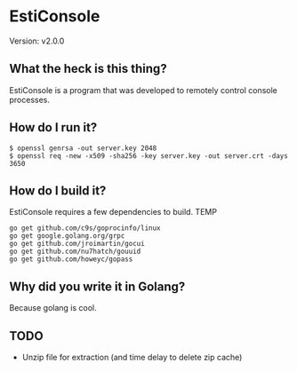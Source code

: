 # EstiConsole
Version: v2.0.0

## What the heck is this thing?
EstiConsole is a program that was developed to remotely control console processes.

## How do I run it?

~~~~
$ openssl genrsa -out server.key 2048
$ openssl req -new -x509 -sha256 -key server.key -out server.crt -days 3650
~~~~

## How do I build it?
EstiConsole requires a few dependencies to build.
TEMP
~~~~
go get github.com/c9s/goprocinfo/linux
go get google.golang.org/grpc
go get github.com/jroimartin/gocui
go get github.com/nu7hatch/gouuid
go get github.com/howeyc/gopass
~~~~

## Why did you write it in Golang?
Because golang is cool.

## TODO
* Unzip file for extraction (and time delay to delete zip cache)
